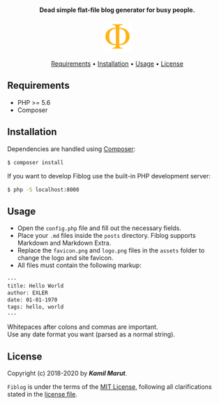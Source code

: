 <h4 align="center">Dead simple flat-file blog generator for busy people.</h4>

<p align="center">
	<img width="68" src="assets/logo.png">
</p>

<p align="center">
  	<a href="#requirements">Requirements</a> •
  	<a href="#installation">Installation</a> •
	<a href="#usage">Usage</a> •
  	<a href="#license">License</a>
</p>

## Requirements

* PHP >= 5.6
* Composer

## Installation

Dependencies are handled using [Composer](https://getcomposer.org/download/):
```bash
$ composer install
```

If you want to develop Fiblog use the built-in PHP development server: 
```bash
$ php -S localhost:8000
```

## Usage

* Open the `config.php` file and fill out the necessary fields.
* Place your `.md` files inside the `posts` directory. Fiblog supports Markdown and Markdown Extra.
* Replace the `favicon.png` and `logo.png` files in the `assets` folder to change the logo and site favicon.
* All files must contain the following markup:
```
---
title: Hello World
author: EXLER
date: 01-01-1970
tags: hello, world
---
```
Whitepaces after colons and commas are important.  
Use any date format you want (parsed as a normal string).

## License

Copyright (c) 2018-2020 by ***Kamil Marut***.

`Fiblog` is under the terms of the [MIT License](https://www.tldrlegal.com/l/mit), following all clarifications stated in the [license file](LICENSE).
